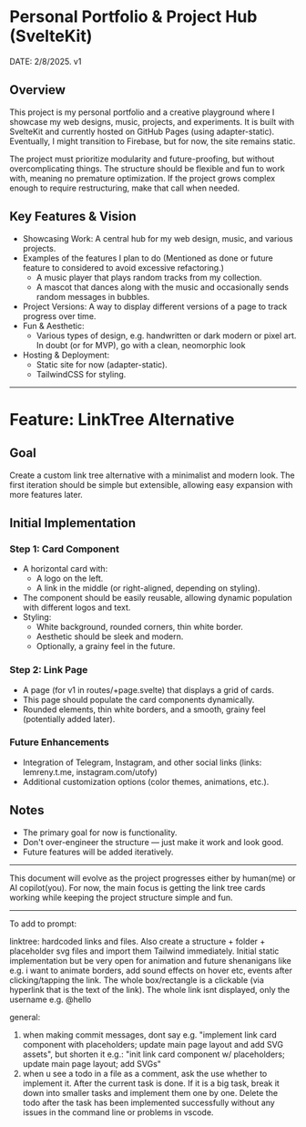 # Personal Portfolio & Project Hub (SvelteKit)

DATE: 2/8/2025. v1

## Overview

This project is my personal portfolio and a creative playground where I showcase my web designs, music, projects, and experiments. It is built with SvelteKit and currently hosted on GitHub Pages (using adapter-static). Eventually, I might transition to Firebase, but for now, the site remains static.

The project must prioritize modularity and future-proofing, but without overcomplicating things. The structure should be flexible and fun to work with, meaning no premature optimization. If the project grows complex enough to require restructuring, make that call when needed.

## Key Features & Vision

- Showcasing Work: A central hub for my web design, music, and various projects.
- Examples of the features I plan to do (Mentioned as done or future feature to considered to avoid excessive refactoring.)
  - A music player that plays random tracks from my collection.
  - A mascot that dances along with the music and occasionally sends random messages in bubbles.
- Project Versions: A way to display different versions of a page to track progress over time.
- Fun & Aesthetic:
  - Various types of design, e.g. handwritten or dark modern or pixel art. In doubt (or for MVP), go with a clean, neomorphic look
- Hosting & Deployment:
  - Static site for now (adapter-static).
  - TailwindCSS for styling.

---

# Feature: LinkTree Alternative

## Goal

Create a custom link tree alternative with a minimalist and modern look. The first iteration should be simple but extensible, allowing easy expansion with more features later.

## Initial Implementation

### Step 1: Card Component

- A horizontal card with:
  - A logo on the left.
  - A link in the middle (or right-aligned, depending on styling).
- The component should be easily reusable, allowing dynamic population with different logos and text.
- Styling:
  - White background, rounded corners, thin white border.
  - Aesthetic should be sleek and modern.
  - Optionally, a grainy feel in the future.

### Step 2: Link Page

- A page (for v1 in routes/+page.svelte) that displays a grid of cards.
- This page should populate the card components dynamically.
- Rounded elements, thin white borders, and a smooth, grainy feel (potentially added later).

### Future Enhancements

- Integration of Telegram, Instagram, and other social links (links: lemreny.t.me, instagram.com/utofy)
- Additional customization options (color themes, animations, etc.).

## Notes

- The primary goal for now is functionality.
- Don't over-engineer the structure — just make it work and look good.
- Future features will be added iteratively.

---

This document will evolve as the project progresses either by human(me) or AI copilot(you). For now, the main focus is getting the link tree cards working while keeping the project structure simple and fun.

---

To add to prompt:

linktree:
hardcoded links and files. Also create a structure + folder + placeholder svg files and import them
Tailwind immediately. Initial static implementation but be very open for animation and future shenanigans like e.g. i want to animate borders, add sound effects on hover etc, events after clicking/tapping the link. The whole box/rectangle is a clickable (via hyperlink that is the text of the link). The whole link isnt displayed, only the username e.g. @hello

general:

1. when making commit messages, dont say e.g. "implement link card component with placeholders; update main page layout and add SVG assets", but shorten it e.g.: "init link card component w/ placeholders; update main page layout; add SVGs"
2. when u see a todo in a file as a comment, ask the use whether to implement it. After the current task is done. If it is a big task, break it down into smaller tasks and implement them one by one. Delete the todo after the task has been implemented successfully without any issues in the command line or problems in vscode.
